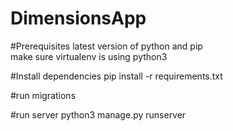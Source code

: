 # DimensionsApp

#Prerequisites
latest version of python and pip  
make sure virtualenv is using python3  

#Install dependencies
pip install -r requirements.txt  

#run migrations

#run server
python3 manage.py runserver
